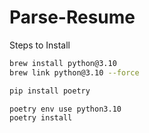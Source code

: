 # Parse-Resume

Steps to Install

```bash
brew install python@3.10
brew link python@3.10 --force

pip install poetry

poetry env use python3.10
poetry install
```